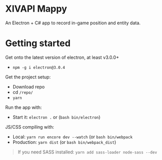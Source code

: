 # XIVAPI Mappy

An Electron + C# app to record in-game position and entity data.

# Getting started

Get onto the latest version of electron, at least v3.0.0+

- `npm -g i electron@3.0.4`

Get the project setup:

- Download repo
- cd `/repo/`
- `yarn`

Run the app with:

- Start it: `electron .` or (`bash bin/electron`)

JS/CSS compiling with:

- Local: `yarn run encore dev --watch` (or `bash bin/webpack`
- Production: `yarn dist` (or `bash bin/webpack_dist`)

> If you need SASS installed: `yarn add sass-loader node-sass --dev`
